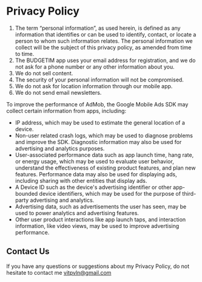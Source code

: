 # Privacy Policy

1. The term “personal information”, as used herein, is defined as any information that identifies or can be used to identify, contact, or locate a person to whom such information relates. The personal information we collect will be the subject of this privacy policy, as amended from time to time.
1. The BUDGETIM app uses your email address for registration, and we do not ask for a phone number or any other information about you.
1. We do not sell content.
1. The security of your personal information will not be compromised.
1. We do not ask for location information through our mobile app.
1. We do not send email newsletters.

To improve the performance of AdMob, the Google Mobile Ads SDK may collect certain information from apps, including:

- IP address, which may be used to estimate the general location of a device.
- Non-user related crash logs, which may be used to diagnose problems and improve the SDK. Diagnostic information may also be used for advertising and analytics purposes.
- User-associated performance data such as app launch time, hang rate, or energy usage, which may be used to evaluate user behavior, understand the effectiveness of existing product features, and plan new features. Performance data may also be used for displaying ads, including sharing with other entities that display ads.
- A Device ID such as the device's advertising identifier or other app-bounded device identifiers, which may be used for the purpose of third-party advertising and analytics.
- Advertising data, such as advertisements the user has seen, may be used to power analytics and advertising features.
- Other user product interactions like app launch taps, and interaction information, like video views, may be used to improve advertising performance.

## Contact Us

If you have any questions or suggestions about my Privacy Policy, do not hesitate to contact me vitpvln@gmail.com
